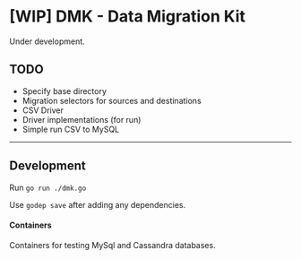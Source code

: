 # [WIP] DMK - Data Migration Kit

Under development.

## TODO

- Specify base directory
- Migration selectors for sources and destinations
- CSV Driver
- Driver implementations (for run)
- Simple run CSV to MySQL

-------

## Development

Run `go run ./dmk.go`

Use `godep save` after adding any dependencies.


#### Containers

Containers for testing MySql and Cassandra databases.





